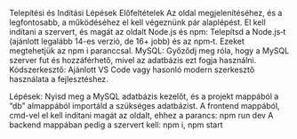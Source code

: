 Telepítési és Indítási Lépések
Előfeltételek
Az oldal megjelenítéséhez, és a legfontosabb, a működéséhez el kell végeznünk pár alaplépést. El kell indítani a szervert, és magát az oldalt
Node.js és npm: Telepítsd a Node.js‑t (ajánlott legalább 14-es verzió, de 16+ jobb) és az npm‑t. Ezeket megtehetjük az npm i paranccsal.
MySQL: Győződj meg róla, hogy a MySQL szerver fut és hozzáférhető, mivel az adatbázis ezt fogja használni.
Kódszerkesztő: Ajánlott VS Code vagy hasonló modern szerkesztő használata a fejlesztéshez.

 Lépések:
Nyisd meg a MySQL adatbázis kezelőt, és a projekt mappából a “db” almappából importáld a szükséges adatbázist.
A frontend mappából, cmd-vel el kell indítani magát az oldalt, ehhez a parancs:
npm run dev
A backend mappában pedig a szervert kell:
 npm i, npm start
